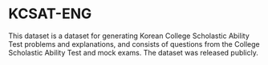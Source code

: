# KCSAT-ENG
This dataset is a dataset for generating Korean College Scholastic Ability Test problems and explanations, and consists of questions from the College Scholastic Ability Test and mock exams. The dataset was released publicly.
